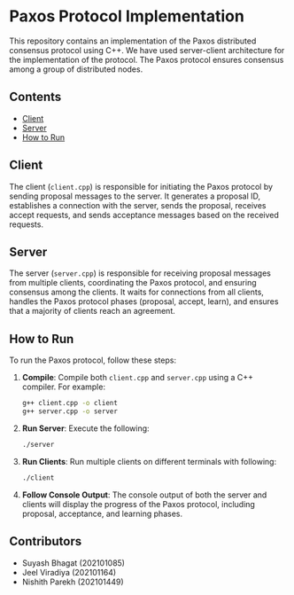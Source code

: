 # Paxos Protocol Implementation

This repository contains an implementation of the Paxos distributed consensus protocol using C++. We have used server-client architecture for the implementation of the protocol. The Paxos protocol ensures consensus among a group of distributed nodes.

## Contents

- [Client](#client)
- [Server](#server)
- [How to Run](#how-to-run)

## Client

The client (`client.cpp`) is responsible for initiating the Paxos protocol by sending proposal messages to the server. It generates a proposal ID, establishes a connection with the server, sends the proposal, receives accept requests, and sends acceptance messages based on the received requests.

## Server

The server (`server.cpp`) is responsible for receiving proposal messages from multiple clients, coordinating the Paxos protocol, and ensuring consensus among the clients. It waits for connections from all clients, handles the Paxos protocol phases (proposal, accept, learn), and ensures that a majority of clients reach an agreement.

## How to Run

To run the Paxos protocol, follow these steps:

1. **Compile**: Compile both `client.cpp` and `server.cpp` using a C++ compiler. For example:
    ```bash
    g++ client.cpp -o client
    g++ server.cpp -o server
    ```

2. **Run Server**: Execute the following:
    ```bash
    ./server
    ```

3. **Run Clients**: Run multiple clients on different terminals with following:
    ```bash
    ./client
    ```

4. **Follow Console Output**: The console output of both the server and clients will display the progress of the Paxos protocol, including proposal, acceptance, and learning phases.


## Contributors

- Suyash Bhagat (202101085)
- Jeel Viradiya (202101164)
- Nishith Parekh (202101449)
